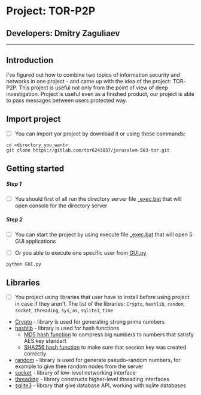# Project: TOR-P2P
## Developers: Dmitry Zaguliaev

___


## Introduction

I've figured out how to combine two topics of information security and networks in one project - and came up with the idea of ​​the project: TOR-P2P. This project is useful not only from the point of view of deep investigation. Project is useful even as a finished product, our project is able to pass messages between users protected way.



## Import project

- [ ] You can import yor project by download it or using these commands:
```
cd <directory_you_want>
git clone https://gitlab.com/tor6243037/jerusalem-503-tor.git
```



## Getting started
##### Step 1
- [ ] You should first of all run the directory server file [_exec.bat](https://github.com/Difepay/TOR-p2p/blob/main/DirectoryServer/_exec.bat) that will open console for the directory server


##### Step 2
- [ ] You can start the project by using execute file [_exec.bat](https://github.com/Difepay/TOR-p2p/blob/main/TOR/_exec.bat) that will open 5 GUI applications

- [ ] Or you able to execute one specific user from [GUI.py](https://github.com/Difepay/TOR-p2p/blob/main/TOR/GUI.py)
```
python GUI.py
```


## Libraries
- [ ] You project using libraries that user have to install before using project in case if they aren't. The list of the libraries: `Crypto`, `hashlib`, `random`, `socket`, `threading`, `sys`, `os`, `sqlite3`, `time`
* [Crypto](https://pypi.org/project/crypto/) - library is used for generating strong prime numbers
* [hashlib](https://pypi.org/project/hashlib/) - library is used for hash functions
    * [MD5 hash function](https://en.wikipedia.org/wiki/MD5) to compress big numbers to numbers that satisfy AES key standart 
    * [SHA256 hash function](https://en.wikipedia.org/wiki/SHA-2) to make sure that session key was created correctly
* [random](https://docs.python.org/3/library/random.html) - library is used for generate pseudo-random numbers, for example to give thee random nodes from the server
* [socket](https://docs.python.org/3/library/socket.html) - library of low-level networking interface
* [threading](https://docs.python.org/3/library/threading.html) - library constructs higher-level threading interfaces
* [sqlite3](https://docs.python.org/3/library/sqlite3.html) - library that give database API, working with sqlite databases

